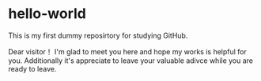 # hello-world
This is my first dummy reposirtory for studying GitHub.

Dear visitor！
I'm glad to meet you here and hope my works is helpful for you. Additionally it's appreciate to leave your valuable adivce while you are ready to leave.
